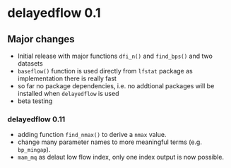 # delayedflow 0.1

## Major changes

- Initial release with major functions `dfi_n()` and `find_bps()` and two datasets
- `baseflow()` function is used directly from `lfstat` package as implementation there is really fast
- so far no package dependencies, i.e. no addtional packages will be installed when `delayedflow` is used
- beta testing

### delayedflow 0.11

- adding function `find_nmax()` to derive a `nmax` value.
- change many parameter names to more meaningful terms (e.g. `bp_mingap`).
- `mam_mq` as delaut low flow index, only one index output is now possible.
